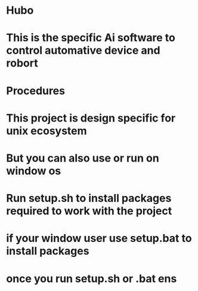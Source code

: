 # Hubo
# This is the specific Ai software  to control automative device and robort 
# Procedures 
# This project is design specific for unix ecosystem 
# But you can also use or run on window os 
# Run setup.sh to install packages required to work with the project 
# if your window user use setup.bat to  install packages 
# once you run setup.sh or .bat ens

